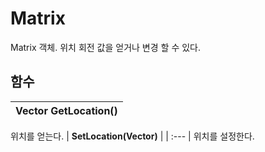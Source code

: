 # **Matrix**

Matrix 객체. 위치 회전 값을 얻거나 변경 할 수 있다. 
## **함수**

| **Vector GetLocation()** |
| :--- |
위치를 얻는다. 
| **SetLocation(Vector)** |
| :--- |
위치를 설정한다. 
